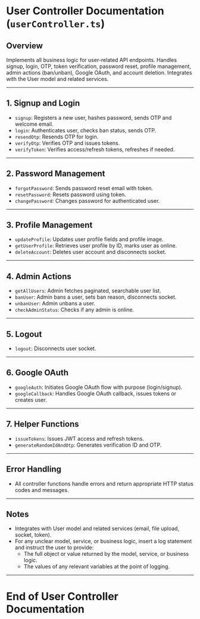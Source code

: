# User Controller Documentation (`userController.ts`)

## Overview
Implements all business logic for user-related API endpoints. Handles signup, login, OTP, token verification, password reset, profile management, admin actions (ban/unban), Google OAuth, and account deletion. Integrates with the User model and related services.

---

## 1. Signup and Login
- `signup`: Registers a new user, hashes password, sends OTP and welcome email.
- `login`: Authenticates user, checks ban status, sends OTP.
- `resendOtp`: Resends OTP for login.
- `verifyOtp`: Verifies OTP and issues tokens.
- `verifyToken`: Verifies access/refresh tokens, refreshes if needed.

---

## 2. Password Management
- `forgotPassword`: Sends password reset email with token.
- `resetPassword`: Resets password using token.
- `changePassword`: Changes password for authenticated user.

---

## 3. Profile Management
- `updateProfile`: Updates user profile fields and profile image.
- `getUserProfile`: Retrieves user profile by ID, marks user as online.
- `deleteAccount`: Deletes user account and disconnects socket.

---

## 4. Admin Actions
- `getAllUsers`: Admin fetches paginated, searchable user list.
- `banUser`: Admin bans a user, sets ban reason, disconnects socket.
- `unbanUser`: Admin unbans a user.
- `checkAdminStatus`: Checks if any admin is online.

---

## 5. Logout
- `logout`: Disconnects user socket.

---

## 6. Google OAuth
- `googleAuth`: Initiates Google OAuth flow with purpose (login/signup).
- `googleCallback`: Handles Google OAuth callback, issues tokens or creates user.

---

## 7. Helper Functions
- `issueTokens`: Issues JWT access and refresh tokens.
- `generateRandomIdAndOtp`: Generates verification ID and OTP.

---

## Error Handling
- All controller functions handle errors and return appropriate HTTP status codes and messages.

---

## Notes
- Integrates with User model and related services (email, file upload, socket, token).
- For any unclear model, service, or business logic, insert a log statement and instruct the user to provide:
  - The full object or value returned by the model, service, or business logic.
  - The values of any relevant variables at the point of logging.

---

# End of User Controller Documentation 